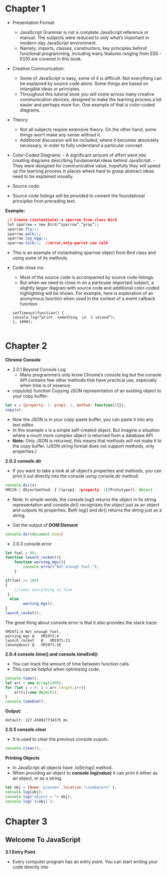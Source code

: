 # **Chapter 1**
* Presentation Format
   - JavaScript Grammar is not a complete JavaScript reference or manual. The subjects were reduced to only what’s important in modern-day JavaScript environment.
   - Namely: imports, classes, constructors, key principles behind functional programming, including many features ranging from ES5 - ES10 are covered in this book.
* Creative Communication:
   - Some of JavaScript is easy, some of it is difficult. Not everything can be explained by source code alone. Some things are based on intangible ideas or principles. 
   - Throughout this tutorial book you will come across many creative communication devices, designed to make the learning process a bit easier and perhaps more fun. One example of that is color-coded diagrams.
* Theory:
   - Not all subjects require extensive theory. On the other hand, some things won’t make any sense without it.  
   - Additional discussion will be included, where it becomes absolutely necessary, in order to fully understand a particular concept.
* Color-Coded Diagrams:
       - A significant amount of effort went into creating diagrams describing fundamental ideas behind JavaScript.
       - They were designed for communicative value, hopefully  they will speed up the learning process in places where hard to grasp abstract ideas need to be explained visually.
       

* Source code:
 - Source code listings will be provided to cement the foundational principles from preceding text.  

**Example:**  
 ```css
  // Create (instantiate) a sparrow from class Bird  
  let sparrow = new Bird(“sparrow”,”gray”);  
  sparrow.fly();  
  sparrow.walk();  
  sparrow.lay_egg();  
  sparrow.talk();  //error,only parrot can talk  
 ```
 
 - This is an example of instantiating sparrow object from Bird class and using some of its methods.
* Code close ins:
     - Most of the source code is accompanied by source code listings. 
     - But when we need to close in on a particular important subject, a slightly larger diagram with source code and additional color-coded highlighting will be shown. 
For example, here is exploration of an anonymous function when used in the context of a event callback function:

    ```
    setTimeout(function() {    
    console.log(“print  something  in  1 second”);
    }, 1000);


# **Chapter 2**
**Chrome Console**
* 2.0.1 Beyond Console Log
   - Many programmers only know Chrome’s console.log but the console API contains few other methods that have practical use, especially when time is of essence.
* copy(obj) function
Copying JSON representation of an existing object to your copy buffer:
```javascript
let x = {property: 1, prop1: 2, method: function(){}};
copy(x);

```
 - Now the JSON is in your copy-paste buffer, you can paste it into any text editor.
 - In this example x is a simple self-created object. But imagine a situation where a
much more complex object is returned from a database API.
- **Note:** Only JSON is returned, this means that methods will not make it to the
copy buffer. (JSON string format does not support methods, only properties.)


**2.0.2 console.dir**
 - If you want to take a look at all object’s properties and methods, you can print it
out directly into the console using console.dir method:

```javascript
console.dir(x)
VM129:1 Objectmethod: ƒ ()prop1: 2property: 1[[Prototype]]: Object
```
 - Note: In simple words, the console.log() returns the object in its string representation and console.dir() recognizes the object just as an object and outputs its properties. Both log() and dir() returns the string just as a string.

 - Get the output of **DOM Element**
```javascript
console.dir(document.body)
```

* 2.0.3 console.error
```javascript
let fuel = 99;
function launch_rocket(){
    function warning_mgs(){
        console.error("Not enough fuel.");  
    }

if(fuel >= 100)
{
    //looks everything is fine
 }
  else
        warning_mgs(); 
}
launch_rocket();
```
The great thing about console.error is that it also provides the stack trace:
```
VM1971:4 Not enough fuel.
warning_mgs	@	VM1971:4
launch_rocket	@	VM1971:13
(anonymous)	@	VM1971:16
```
**2.0.4 console.time() and console.timeEnd()**
  - You can track the amount of time between function calls. 
   - This can be helpful
when optimizing code:
```javascript
console.time();
let arr = new Array(1000);
for (let i = 0; i < arr.length;i++){
    arr[i]=new Object();
}
console.timeEnd();
```
 **Output:**
 ```
 default: 127.450927734375 ms
 ```
**2.0.5 console.clear**
   - It is used to clear the previous console ouputs.
  ```javascript
  console.clear();
  ```
**Printing Objects**
  - In JavaScript all objects have .toString() method.
  -  When providing an object
to **console.log(value)** it can print it either as an object, or as a string.
```javascript
let obj = {Name:'praveen',location:"coimbatore" };
console.log(obj);
console.log("object = "+ obj);
console.log(`${obj}`);

```
# **Chapter 3**
## **Welcome To JavaScript**
**3.1 Entry Point**
  - Every computer program has an entry point.
You can start writing your code directly into <script> tags.
 -  But this means it
will be executed instantly and simultaneously as the script is being downloaded
into the browser, without concern for DOM or other media.
  - This can create a problem because your code might be accessing DOM elements
before they are fully downloaded from the server.
  - To remedy the situation, you may want to wait until the DOM tree is fully available.
  - **The Document Object Model (DOM)** is a programming API for HTML and XML documents. It defines the logical structure of documents and the way a document is accessed and manipulated.
**DOMContentLoaded**
  - To wait on the DOM event, add an event listener to the document object. The
 name of the event is DOMContentLoaded.
```javascript
<html>
    <head>
        <title> DOM Loaded.</title>
        <script type="text/javascript">
            function load() {
                console.log("DOM Loaded.");
            }
            document.addEventListener("DOMContentLoaded", load);
        </script>
    </head>
    <body>
      <h1>HEAD</h1>
    </body>
</html>
```
  - Here the entry point is your own custom function load(). This is a
good place for initializing your application objects.
   - You can rename the load function to start, ready or initialize – it doesn’t matter.
What matters is that at this entry point we’re 100% guaranteed that all DOM
elements have been successfully loaded into memory and trying to access them
with JavaScript will not produce an error.
 - **EVENT'S**
```javascript
document.addEventListener("mouseover", myFunction);
document.addEventListener("click", someOtherFunction);
document.addEventListener("mouseout", someOtherFunction);
```

**3.1.1 Dos and Dont’s**
 - Do not write your code just in <script> tags, without entry point function.
 - Do use the entry point to initialize the default state of your data and objects.
 - Do make your program entry point either DOMContentLoaded, readyState or
the native window.onload method for waiting on media (see next,) depending on
whether you need to wait for just the DOM or the rest of media.
**.readyState**
 - For added safety you might also check the value of readyState property before
attaching the DOMContentLoaded event:
```javascript
<html>
    <head>
        <title> DOM Loaded.</title>
        <script type="text/javascript">
            function load() {
                console.log("DOM Loaded.");
            }
            if(document.readyState == "loading"){
            document.addEventListener("DOMContentLoaded", load);
            } else {
                load();
            }
        </script>
    </head>
    <body>
      <h1>HEAD</h1>
    </body>
</html>
```
**DOM vs Media**
  - We’ve just created a safe place for initializing our application. But because DOM
is simply a tree-like structure of all HTML elements on the page, it usually becomes
available before the rest of the media such as images and various embeds.
  - Even though <image src = "http://url" /> is a DOM element, the URL content specified in image’s src attribute might take more time to load.
  - To check if any non-DOM media content has finished downloading we can overload
the native window.onload event as shown in the following example

**window.onload**
 - With window.onload method, you can wait until all images and similar media
have been fully downloaded:

```javascript
<html>
    <head>Window media loaded.
    <script type = "text\javascript">
        window.onload = function(){

        }
    </script>
    </head>
    <body></body>
</html>
```

**Including External Scripts**
 - Let’s say we have the following definitions in
  my-script.js file:
```
let variable = 1;
function myfunction(){return 2;}
```
  - Then you can add them into your main application file as follows:
```javascript
<html>
    <head>
        <title>Include External Script</title>
        <script src="external.js"></script>
        <script type="text/javascript">
            let result= myfunction(); 
            console.log(variable);
            console.log(result);
        </script>
    </head>
    <body></body>
</html>
```

**Import**
  - Starting from ES6 we should use import (and export) keyword to import variables,
functions and classes from an external file.
  - Let’s say we have a file script.js and it has following definition of a mouse class.
```javascript
export function mouse(){
   console.log("Import successfully");
}
```

 - In order to make a variable, object or a function available for export, the export
keyword must be prepended to its definition.

 - Not everything in a module will be exported. Some of the items will (and should)
remain private to it. 
 - Be sure to prepend export keyword to anything you want to
export from the file. This can be any named definition.
``` javascript
script type = "module"
```
 - In order to export the Mouse class and start using it in the application, we must
make sure the script tag’s type attribute is changed to ”module” (this is required.)

```javascript
<html>
    <head>
        <title>Import Module</title>
        <script type="module">
            import{mouse}from"./script.js";
            mouse();
        </script>
    </head>
    <body>
    </body>
</html>

Access to script at 'file:///C:/Users/sys/Documents/github/javascript/chapter%203/including%20external/script.js' from origin 'null' has been blocked by CORS policy: Cross origin requests are only supported for protocol schemes: http, data, chrome-extension, edge, https, chrome-untrusted.
script.js:1 
        
       Failed to load resource: net::ERR_FAILED
```
**Importing And Exporting Multiple Definitions**
  - It’s uncommon for a complex program to import only one class, function or variable.
  - Here is an example of how to import multiple items from two imaginary files

  ```javascript
  <html>
    <head>
        <title>Import Module</title>
        <script type = "module">
            import { mouse } from "./external.js";
            import {add, sub, mul, div } from "./export.js";
            mouse();
            console.log(mouse);
            add(5,10);
            console.log(add);
            sub(10,2);
            console.log(sub);
            mul(12,2);
            console.log(mul);
            div(15,6);
            console.log(div);
        </script>
    </head>
    <body></body>
</html>

  ```

  - The Mouse class were imported 
from script.js file. 
  - We’ve also imported some math functions add, subtract, divide and multiply
from export.js. 

```javascript
function add(a,b){
    return(a+b);
}
function mul(a,b){
    return(a*b);
}
function sub(a,b){
    return(a-b);
}
function div(a,b){
    return(a/b);
}
export{add, mul, sub, div}
```
**3.1.2 Dynamic Import**
 - Imports can be assigned to a variable since EcmaScript 10 (may not be available
in your browser yet, at the time of this writing.)
```javascript
<html>
    <head>
        <title>Dynamic imports</title>
        <script type="type/javascript">
            element.addEventListener('click',async()=>{
                const module = await import('./script.js');
                module.clickEvent();
            });
        </script>
    </head>
</html>

```

**3.2 Strict Mode**
  - The strict mode is a feature available since ECMAScript 5 that allows you to place
your entire program, or an isolated scope, in a ”strict” operating context. This
strict context prevents certain actions from being taken and throws an exception.
For example, in strict mode you cannot use undeclared variables.
  -  Without strict
mode, using an undeclared variable will automatically create that variable.
Without strict mode, certain statements might not generate an error at all – even
if they are not allowed – but you wouldn’t know something was wrong
```javascript
var variable=1;
delete variable;
```
  - Without strict mode on, code above will fail silently, variable will not be deleted,
and delete variable will return false but your program will continue to run.

**But what will happen in strict mode?**

  - Eliminates some JavaScript silent errors by changing them to throw errors.
  - Fixes mistakes that make it difficult for JavaScript engines to perform optimizations: strict mode code can sometimes be made to run faster than identical code that's not strict mode.

```javascript
"use strict";
var variable=1;
delete variable;

X Uncaught SyntaxError: Delete of an unqualified identifier in strict mode.
```
**Limiting ”strict mode” To A Scope**
 - The strict mode doesn’t have to be enabled globally. It is possible to isolate a
single block (or function) scope to strict mode:
```javascript
function strict_function(){
    'use strict';
    function inner(){console.log("me too");}
    return 'I am in strict mode.'+inner();
}
strict_function();
```
  - In a professional environment, it is common to have strict mode on, because it
can potentially prevent many bugs from happening and generally supports better
software practice.

**3.3 Literal Values**
  - The literal representation of a number can be the digit 1, 25, 100 and so on. A
string literal can be "some text";
You can combine literals using operators (+,-,/,*, etc.) to produce a single result.
  -  For example, to perform a 5 + 2 operation, you will simply use the literal number
values 5 and 2: 
```javascript
console.log(5+7);
console.log("Hello" + " there.");
console.log("username"+123456);
```
  - There is an array literal [] and object literal {}.
  - You can add {} + [] without breaking the program, but the results will not be
meaningful. These types of cases are usually non-existent.
  - Note: that a JavaScript function can be used as a value. You can even pass them
into other functions as an argument. We don’t usually y refer to them as function
literals, however, but rather function expressions.
   - The typeof(value) function can be used to determine type of the literal value.
You can also use typeof as stand-alone keyword without parenthesis: typeof x.
  - For example typeof 1 will return string "number" and typeof {} will return string
"object". But ”object” doesn’t mean its an object-literal – for example – typeof
new Number also returns "object" as does typeof new Array.

**Number(1) vs new Number(1)**
  - You can instantiate a value using constructor function associated with the type of
that value. But using literal values is more common:
```javascript
//literal values
console.log(1+1);
//using number function
console.log(Number(1)+Number(2));
//using number object constructor
console.log(new Number(1)+new Number(2));
//combination
console.log(1+ Number(2)+new Number(4));
```
**3.4 Variables**
**Value Placeholders**
 - Variables are placeholder names for different types of values.
 - Keywords for defining variables include: **var, let and const:** but they don’t
determine variable’s type, only how they can be used. We’ll go over the rules in
more detail at a later time. 
 - When you assign 1 to a variable name the type of that variable automatically
 **Dynamic Typing**
  - JavaScript is a dynamically-typed language. It means that variables created using
var or let keywords can be dynamically re-assigned to a value of another type at
some point later in your JavaScript program.
  - In statically-typed languages doing that would generate an error.
Definition Or Declaration?
  - In the previous diagram we looked at a JavaScript variable declaration.
Some will argue that the definition is the declaration. But this type of logic
comes from statically typed languages, of which JavaScript is not. In statically
typed languages the declaration determines the type of the variable – it’s what
the compiler needs to allocate memory for the variable type (left hand side). But
JavaScript is a dynamically typed language – the variable type is determined by
the the type of value itself (right hand side).
  - Hence, the confusion. Is the left side the declaration, definition or both? These
types of details are more relevant in statically typed languages, but in JavaScript
(and other dynamically-typed languages) it might not make much sense.

**3.5 Passing Values By Reference**
  - Copying data from place to place is a common operation in computing. It is
natural to think that when we assign a value to a variable from another variable,
a copy is made.
  - But JavaScript assigns values by reference without actually making a copy of the
original value. Here is an example

```javascript
let x ={p:1};
let y=x;
x.p=2;
console.log(y.p);

```
  - Here we created variable x and assigned object literal {p: 1} to it.
  - This means that from now on the value of x.p will be equal 1.
  - A new variable called y was created and assigned x to it.
  - Now x has become a reference to y, not a copy.
  - From now on, any changes made to x will be also reflected in y.
  - This is why when we changed value of x.p to 2, y.p was also changed.
  - You can say that now y ”points” to the original object assigned to x variable.
  - Only one copy of {p: 1} existed in computer memory all along from start to finish
of this code block. Multiple assignments are chained by reference:
```javascript
let a ={p:5};
let b=a;
let c=b;
let d=c;
let f=d;
a.p=10;
console.log(f.p);
```
**3.6 Scope Quirks**
JavaScript has two known quirks when it comes to scope rules, that you might
want to know about to save debugging time later.
**Quirk 1 – let and const inside function vs. global variable**
A variable defined using let or const keywords inside a function cannot coexist
with global variable of the same name.

```javascript
let a = "global a";
let b = "global b";
 function x(){
     console.log("x();global b="+b);
     console.log("x();global a="+a);
     let a = 1;
 }
 x();

```
  - The let keyword doesn’t hoist definitions, and we have a global variable a, so
logically, inside function x() variable a should be taken from global scope, before
it is defined later with let a = 1 but that’s not what happens.
  - If variable a already exists inside a function (and it’s defined using let or const
keywords) then using a, prior its definition within the function will produce ReferenceError, even if global variable a exists!

**Quirk 2 – var latches onto window/this object, let and const don’t**
 - In global scope this reference points to instance of window object / global context.
When variables are defined using var keyword they become attached to window
object, but variables defined using let (and const) are not.

```javascript
console.log(this===window);
var c="c";//latches on to window("this" is global scope)
let d="d";//exists separately from "this"
console.log(c);
console.log(this.c);
console.log(window.c);

console.log(d);//c
console.log(this.d);//undefined
console.log(window.d);//undefined

```
# **Chapter 4**
## **Statements**
**4.0.1 Evaluating Statements**
  - A statement is the smallest building block of a computer program. In this chapter
we will explore a few common cases.
  - Definitions made with var, let or const keywords return undefined because they
behave only as value assignments: the value is simply stored in the variable name:
```javascript
let a = 1;
```
If, however, the assigned variable a is used as a stand-alone statement afterwards,
it will produce value of 1:
```javascript
a;
```
 - Statements usually produce a value. But when there isn’t anything to return, a
statements will evaluate to undefined, which can be interpreted as ”no value
```javascript
; //undefined
1; //undefined
"text"; //undefined
[]; //undefined
{}; //undefined
let a = 1; //undefined
let b = []; //undefined
let c = {}; //undefined
let d = new String("text"); //undefined
let e = new number(12345); //undefined
new String("text"); //"text"
new String(12345); //12345
let f = function() {return 1}; //undefined
f(); //1
let o = (a,b)=>a+b; //undefined
o(1,2); //3
fuction name(){} //undefined
```
 - Some evaluation rules make sense, but special cases should probably be just memorized. For example, what would it mean to evaluate an empty object literal?
 - According to JavaScript it should evaluate to undefined.
 - Yet, empty array brackets [] (a close relative to empty object literal) evaluate to
an empty array: [], and not undefined.

**4.0.2 Expressions**
 - Here is an expression: 1 + 1 that produces the value of 2:

```javascript
1+1; //2
```
 - Expressions don’t have to be variable definitions. You can create them
by simply using some literal values in combination with operators.
```javascript
let f = function () {return 1};
f();
```
  - Function f() evaluates to value 1, because it returns 1. This is why f() is often
referred to as a function expression.

# **Chapter 5**
## **Primitive Types**

**Primitive Types**
 - JavaScript has 7 primitive types: null, undefined, number, bigint, string,
boolean and symbol. Primitives helps us work with simple values such as strings,
numbers and booleans.
```javascript
let a = undefined;
let b = null;
let c =12;
let d = 40.3;
let e = 100n;
let f = "hello";
let g = Symbol();
console.log(typeof g);
```
  - Numbers, strings and booleans are basic value units. You can write them out
in literal form: a number can be 123 or 3.14, a string can be "string", or
a template string: ‘I have {$number} apples.‘ (note the back-tick quotes,
which allow you to embed variables into the string dynamically.) A boolean can
only be either true or false. You can combine primitive types using operators,
pass them to functions or assign them as values to object properties.
**Number(), BigInt(), String() and Boolean()** are primitive constructor functions. 

**5.0.1 boolean**
  - The boolean primitive can be assigned either true or false value. 
 ```javascript
 Boolean(10 > 9);
 ```
**5.0.2 null**

  - Running typeof operator on null will say it’s an ”object”.
  - Some believe this is a bug in JavaScript because null is not an object since it
doesn’t have a constructor. And they are probably right...

**5.0.3 undefined**
  - Undefined is a type of its own. It’s not an object. Just a value JavaScript will use
when you named a variable but don’t assign a value to it. 
  - Your hoisted variables
will also be automatically assigned a value of undefined.

**5.0.4 number** 
  - The number primitive helps us work with values in the numeric domain.
You can define negative and positive values, decimals (more commonly known as
floating-point numbers.) 
  - There is even a negative and positive Infinity value.
  - This makes more sense if you have some background in math.
NaN is technically a non-numeric value a statement can evaluate to. It’s available
directly from the Number.NaN But literally, it is exactly what it says it is: neither
"number" primitive nor Number() object. (It could be a "string", for example.)
Using typeof operator on a numeric value will produce "number" (It helps to note
that the return value is in string format.)
```javascript
typeof -1;
typeof 5;
typeof 7;

let number = new number(7);//undefined
typeof number;//object
typeof number.valueOf();//number
```
  - This example shows distinction between primitive literal value (-1, 5, 7, etc.) and
the Number object. Once instantiated, the value is no longer exactly a literal but
an object of that type.
To get ”number” type from the object use typeof on the valueOf method as
seen in the previous example typeof number.```valueOf();```

**5.0.5 bigint**
  - BigInt was added in EcmaScript10 and wasn’t available until Summer 2019.
  - In the past the maximum value of a number created using a number literal or the
Number() constructor was stored in Number.MAX SAFE INTEGER and was equal
to 9007199254740991.
  - A bigint type allows you to specify numbers greater than Number.MAX SAFE INTEGER.
```javascript
const limit = Number.MAX_SAFE_INTEGER;
limit+1;
limit+2;
const small = 1n;
const large = 1752500000129229n;
const integer = BigInt(1752500000129229);
const big = BigInt('1752500000129229');
big + 1;
```

**5.0.6 typeof**
 - Difference between numeric types:
```javascript
typeof 10;//number
typeof 10n;//bigint
```
 - Equality operators can be used between the two types
```javascript
10n === BigInt(10);//true
10n == 10;//true
```
- Math operators only work within their own type

**5.0.7 string**
  - The string value is defined using any of the available quote characters: double
quotes, single quotes, and back-tick quotes (Located on tilde key.) You can nest
double quotes inside single quotes, and the other way around.
  - Running typeof on a string value returns "string":
  - You can also use String constructor function to build an object of string type:
 ```javascript
 typeof "text"; //string
typeof "JavaScript book";//string
typeof "price"+250;//string

let text = new Text("hello.");//undefined
typeof text;//object
typeof text.valueOf();//string
 ```
  - Note that the first typeof returns "object", because at this point the object is
instantiated (this is different from the primitive’s literal value which is still just a
"string" primitive). To get the value of the instantiated object use valueOf()
method and use typeof string.valueOf() to determine the object’s type.

**5.0.8 Template Strings**
  - Strings defined using the backtick quotes have special function.
  - You can use them to create Template Strings (also known as Template Literals)
to embed dynamic variable values inside the string:
 ```javascript
  let apple = 10;
let name =  `There are ${apple}, apples in the basket`;
console.log(name);
let firstName = "John";
let lastName = "Doe";
let text = `Welcome ${firstName}, ${lastName}!`;
console.log(text);
 ```
  - The back-tick cannot be used to define an object-literal property name (You still
have to use either single or double quotes.)

**Creative Use Case**
  - Template strings can be used to solve the problem of forming a message that has
proper language form, based on a dynamic number. One of the classic cases is
forming an alert message sentence.
```javascript
for (let alerts =0;alerts<4;alerts++){
    let one = (alerts==1);
    let is = one ? "is" : "are";
    let s = one == 1 ? "" : "s";
    let message = `There ${is} ${alerts} alert${s}`;
    console.log(message);
}
```
  - Whenever there is only 1 alert, the trailing "s" in the word "alerts" must be
removed. But we don’t want to create a second string just to cover one case.
Instead, we can calculate it dynamically. We also need to decide which verb should
be used ("is" or "are") based on the number of alerts.

```console
VM126:6 There are 0 alerts
VM126:6 There is 1 alert
VM126:6 There are 2 alerts
VM126:6 There are 3 alerts
```
  - Here the **ternary operator** consisting of ? and : is used.
You can think of ternary operator as an inline **if**-statement. 
  - It doesn’t need {}
brackets because it doesn’t support multiple statements:
 ```javascript
 let is = one ? "is" : "are";
 ```
 - Question mark can be interpreted as "if-then" or as "if the previous statement
evaluates to true" and the colon : can be interpreted as "else".

**5.0.9 Symbol**
  - The Symbol primitive provides a way to define a completely unique key.
Symbol doesn’t have a constructor and cannot be initialized using new keyword:
Instead, just an assignment to Symbol will create a new symbol with a unique ID:
  - The ID, however, is not the used-defined string "sym", it is created internally.
  - This is demonstrated in the following example.
  - At first it might be surprising that the following statement evaluates to false:
Whenever you call Symbol(’sym’) a unique symbol is created. The comparison
is made between two logically distinct IDs and therefore evaluates to false.
Symbols can be used to define private object properties. This is not the same
as regular (public) object properties. However, both public and private properties
created with symbols can live on the same object:
```javascript
let sym = new Symbol('sym'); // type error
let sym = Symbol('sym');//symbol created
Symbol('sys') === Symbol('sys') //flase

let sym1 = Symbol('unique');
let bol = Symbol('dictinct');
let one = Symbol('only-one');
let obj = {property:"regular property",[sym1]:1,[bol]:2};
obj[one]=3;//add the property
console.log(obj);
//hide properties
```
  - Here we created an object obj, using object literal syntax, and assigned one of
its properties property to a string, while second property was defined using the
[sym] symbol created on the first line. [sym] was assigned value of 1. Second
symbol property [bol] was added in the same way and assigned value of 2.
Third object symbol property [one] was added directly to the object via obj[one].
Printing the object shows both private and public properties:
- Private (symbol-based) properties are hidden from Object.entries, Object.keys
and other iterators (for example for...in loop):

```javascript
for (let prop in obj)
console.log(prop+ ":" +obj[prop]);//property: regular property
console.log(Object.entries(obj));//(2) ["property","regular property"]
console.log(JSON.stringify(obj));//{"property":"regular property"}
console.log(Object.getOwnPropertySymbols(obj));//0: Symbol(unique)
//1: Symbol(dictinct)
//2: Symbol(only-one)
//length: 3
```
  - In addition symbol properties are also hidden from JSON.

  - Why would we want to hide symbol-based properties from JSON stringify?
  - Actually it makes sense. What if our object needs to have private properties that
are only relevant to how that object works, and not what data it represents? These
private properties can be used for miscellaneous counters or temporary storage.
  - The idea behind private methods or properties is to keep them hidden from the
outside world. They are only needed for internal implementation. Private implementation is rarely important when it comes to marshalling objects.
  - But symbols can be exposed via Object.getOwnPropertySymbols method:
  - Note that you probably shouldn’t use Object.getOwnPropertySymbols to expose properties that are intended to be private. Debugging should be the only use
case for this function.
  - You can use symbols to separate your private and public properties. This is
like separating ”goats from the sheep” because even though they provide similar functionality, symbols will not be taken into account when used in iterators or
  - console.log function.
Symbols can be used whenever you need unique IDs. Hence, they can also be used
to create constants in enumerable lists of IDs:
```javascript
const seasons={
    Winter:Symbol('Winter'),
    Spring:Symbol('Spring'),
    Summer:Symbol('Summer'),
    Autumn:Symbol('Autumn')
};
```
**Global Symbol Registry**
  - As we saw earlier Symbol("string") === Symbol("string") is false because
two completely unique symbols are created.
  - But there is a way to create string keys that can overwrite symbols created using
the same name. There is a global registry for symbols, that can be accessed using
methods Symbol.for and Symbol.keyFor.

```javascript
let sym = Symbol.for('age');
let bol = Symbol.for('age');
let obj = {};
obj[sym]= 20; 
obj[bol]=25; //25
console.log(obj[sym]); //25 tide eachother by key 'age'

```
  - The private symbolic object property obj[sym] outputs the value of 25 (which
was originally assigned to obj[bol]) when it was defined, because both variables
sym and bol are tied to the same key "age" in global symbol registry.
  - In other words the definitions share the same key.

**Constructors And Instances**
  - There is a distinction between constructors and instances. The constructor
function is the definition of a custom object type. The instance is the object that
was instantiated from that constructor function using the new operator.
  - Let’s create a custom Pancake constructor, containing one object property number
and one method bake() which will increase pancake number by 1 when called:
```javascript
let Pancake = function (){
    //create object property
    this.number = 0;
    //create object method
    this.bake = function() {
        console.log("Baking the pancake...");
        //Increase number of pancake baked:
        this.number++;
        
    };
}
```
 - Note that properties and methods are attached to the object via this keyword
The constructor is only a design of the object type. In order to start using it, we
have to instantiate it. When we do that, an instance of the object is created in
computer memory:
```javascript
let pancake = new Pancake();
```
 - Let’s bake 3 pancakes by using bake() method which increments pancake counter:
```javascript
pancake.bake();
pancake.bake();
pancake.bake();
```
  - 3 pancakes successfully baked! Let’s take a look at pancake.number now:
 ```javascript
 console.log(pancake.number);
 ```
 - You can look up the constructor function’s type. The constructor function Pancake
is an object of type Function. This is true of all custom objects. It makes sense
because the function itself is the constructor:
```javascript
console.log(Pancake.constructor);//function Function(){}
```
  - But, if you output constructor via the instantiated object, it will show you the
entire function body in string format:

```javascript
console.log(Pancake.constructor);//function Function(){}
//ƒ (){
    //create object property
    //this.number = 0;
    //create object method
    //this.bake = function() {
        //console.log("Baking the pancake...");
        //Increase number of pancake baked:…

/*let body="cosole.log('Hello from f() function!')";
let f = new function(body);
f();*/
```
  - You can actually create a brand new function by supplying the body in string
format to Function constructor:
```javascript
let body="cosole.log('Hello from f() function!')";
let f = new function(body);
f();
```
  - This tells us that Function is the constructor for creating JavaScript functions.
But when we created our own Pancake function, Pancake became the constructor
of our custom class that we could also initialize using the new keyword.

**5.0.10 Executing Methods On Primitive Types**
**Parenthesis And Object Property Access**
  - The parenthesis operator gives you control over which statement should evaluate
first. That’s its primary purpose.
  - For example statement 5 * 10 + 2 is not the same as 5 * (10 + 2).
  - But sometimes it is used to access a member method or property. Which is
demonstrated in the next source code listing.
You can execute methods directly on the literal values of primitive types. Which
automatically converts them to objects, so that the method can be executed.
  - In some cases – like with the primitives of type "number" – we must first wrap
the literal value in parenthesis, or you’ll freeze your program.
```javascript
//1.toString();//This will freeze
(1).toString(); //"1"
"hello".toUpperCase(); //"HELLO"
("hello").toUpperCase(); 
new Number(1).toString();//"1"
```
  - A literal is just a literal value. By accessing its properties, it turns into a reference
to the object instance so you can execute object methods on that value.

**Chaining Methods**
  - Because in JavaScript functions can return this keyword, or any other value,
including functions, it’s possible to chain multiple methods using the dot operator.

```javascript
"hello".toUpperCase().substr(1,4);//"ELLO"
```

# **Chapter 6**
**Type Coercion Madness**
  - When learning JavaScript from scratch you may be puzzled by some decisions
made by the language when it comes to evaluating statements.
  - For example, what will happen if we sporadically add up different types of values
and stitch them together using the + operator?

```javascript
console.log(null+{}+true+[5]);
```
```console
null[object Object]true5
```
  - A string? This might seem confusing. After all, not a single value in this statement
is a string! So how did that happen?
  - *Answer:* When + operator encounters objects of incompatible type, it will attempt
to coerce those objects to their values in string format. In this case, leaving us
with a new statement: "null[object Object]" + true + [] + [5].
  - Furthermore, when + operator encounters a string at least on one side of the
operator, it will try to coerce the other side to string and perform string addition.
  - Calling .toString on true results in "true". Calling .toString on empty array
brackets [] when the other side of operator is also a string evaluates it to "" which
is why it appears missing from the result. And finally adding [5] to a string calls
[5].toString which results in "5".

**6.0.1 Examples of Type Coercion**
 - Here are some classic examples of type coercion

```javascript
let a = true + 1; //2
let b = true + true ; //2
let c = true + false; // 1+0 = 1
let d = "Hello" + " " + "there"; //Hello there
let e = "username" + 113215 ; //username113215
let f = 1 / "string";// NaN (not a number)
let g = Nan === Nan ; // false
let h = [1]+[2]; // "12"
let i = Infinity; // Infinity
let j = [] + []; //""
let k = [] + {}; // [object object]
```
  - JavaScript will try to come up with best value available if you supply meaningless
combinations of types to some of its operators.
After all, what would it mean to ”add” an object literal {} to an array []? Exactly
  - it doesn’t make any sense. But by evaluating to object [] at least we don’t
break the code in that one little odd case where it may happen.
  - This safety mechanism will prevent the program from breaking. In reality, however,
these types of cases will almost never happen. We can treat majority of these cases
as examples – not something you should be actually trying to do in code.

**Type Coercion In Constructors**
  - Coercion also occurs when we provide an initialization value to a type constructor:
  - In the last two cases we supplied an array literal {} and an object literal [] to
Boolean constructor. What does this mean? Not much, but the point is that at
least it evaluates to true in this odd case.
  - This is just a safety net to prevent bugs.
 ```javascript
 let a = Boolean(true); //true
let b = Boolean([]); //false
let c = Boolean({});//false
let d  = Boolean(false); // false
let e = Boolean(Nan); // false
let f = Boolean(null); // false
let g = Boolean(undefined); // false
let h = Boolean(''); // false
let i = Boolean(0); // false
let h = Boolean(-0); // false
 ```
  - Meaningless values still evaluate to either true or false, because these are the
only values available for boolean types.
Other built-in data type constructors behave in the same way. JavaScript will try
to coerce to an ideal value specific to that type.

**Type Coercion**
 - Coercion is the process of converting a value from one type into another. For
example, number to string, object to string, string to number (if the entire string
consists of numeric characters) and so on...
 - But when values are used together with different operators not all cases are
straightforward to the untrained eye.
 - To someone new to the language, the following logic might seem obscure:
```javascript
[] = []; //false
```
 - Let’s say that it is false because two instances of [] are not the same, because
JavaScript == operator tests objects by reference and not by value.
```javascript
let a = []; 
a == a ; //true
```
 - But this statement evaluates to true because variable a points to the same instance
of the array literal. They refer to the same location in memory.
 - But what about cases like this? Even though you would never write code like this
in production environment, it calls for understanding of type coercion:
```javascript
[] == ![]; //true
```
  - JavaScript will often coerce different types of values to either strings or numbers.
The Boolean type is no exception:
```javascript
true + false; //1
```
  - The above statement is the same as 1 + 0. And here’s the absolute classic:
```javascript
NaN == NaN;//false
```
 - These types of cases might appear bizarre at first, but as your knowledge of types
and operators deepens it will start to make a lot more sense.
 - Let’s start simple. The unary plus and minus operators force the value to a number.
If the value is not a number, NaN is generated:
```javascript
const s = "text";
console.log(-s); //NaN 
```
 - Here unary minus (-) struggles to convert the string "text" to a number. What
does -"text" mean anyway? So it returns NaN because ”text” is not a number.
 - Here is the same logic demonstrated using the Number type function:
```javascript
Number("text"); //NaN ("text" is not a numeric string)
Number("1"); //1 ("1" is numeric string)
```
  - But when unary minus (-) is applied to a number, it produces expected value:

```javascript
const s = 1;
console.log(-s); //-1
const t = 1;
console.log(+t); //1
```
  - This rule is specific to the unary operator.

**Number And String Arithmetics**
  - Naturally the arithmetic + operator requires two values.
```javascript
5+5; //10
```
 - If both values are integers, arithmetic operation is performed. If one of them is
a string then coercion happens and string addition is invoked.
 - If the type of the two values provided to the arithmetic + operator is different, this
conflict must be resolved. JavaScript will use type coercion to change one of
the values before evaluating the entire statement to a more meaningful result.
  - What will happen if left value is a string and right value is a number?
 ```javascript
 "1"+1;//"11"
 ```
  - Here + is treated as a string addition operator. The right value is converted to
"1" via String(1) and then the statement is evaluated as follows:
```javascript
"1"+"1"; //"11"
```
 - In JavaScript there are actually three + operators: unary, arithmetic and string.
 - Here JavaScript treats + not as the unary addition operator, but as the arithmetic
addition operator instead. But... when it sees that one of the values is a string, it
invokes the string addition operator. It makes no difference whether the string is
on the left or right side. The statement still evaluates to a string
```javascript
l + "ol"; //"lol"
```
 - Operators follow specific associativity rules. Like + and most other operators, the
arithmetic addition operator (+) is evaluated from left to right:
```javascript
1+1; //2
```
 - But the assignment operator is evaluated in right to left order:
```javascript
let n = 2; //undefined
```
 - Note that in example above, while N is assigned value of 2, the statement itself
evaluates to undefined.
```javascript
n;//2
```
**6.0.2 Adding Multiple Values**
  - Often you will encounter statements tied together by multiple operators. What
should the following statement evaluate to?
```javascript
1+1+1+1+2+""; //"6"
```
 - First, all of the purely numeric values will be combined, ending up with the sum
of 5 on the left hand side and "" on the right hand side
```javascript
5+"";
```
 - But this is still not enough to produce the final result. Adding a numeric value to a
string value will coerce the numeric value to a string and then add them together:
 - Finally we arrive at "5" in string format.
When adding numbers and strings, numeric values always take precedence. This
seems to be a trend in JavaScript. In the next example we we will compare numbers
to strings using the equality operator. JavaScript chooses to convert strings to
numbers first, instead of numbers to strings.
**6.0.3 Operator Precedence**
  - Some operators take precedence over others. What this means is that multiplication will be evaluated before addition.
  - Let’s take this statement for example:
```javascript
1+1+1+2*"";//3
```
 - Several things will happen here.
The string "" will coerce to 0 and 2 * 0 will evaluate to 0.
```javascript
1+1+1+2*"";
1+1+1+2*0;
1+1+1+0;
3+0;//3
```
**6.0.4 String To Number Comparison**
 - When it comes to equality operator == numeric strings are evaluated to numbers
in the same way the Number(string) function evaluates to numbers (or NaN).
 - According to EcmaScript specification, coercion between a string and a numeric
value on both sides of the == operator can be visualized as follows.
**Comparing Numeric String To Number**

```javascript
1 == "1"; //true
"1" == 1; //true
```

**Comparing Non-Numeric String To Number**
  - If the string does not contain a numeric value, it will evaluate to NaN and therefore
further evaluating to false:
```javascript
1 == "a"; //fab nlse
```
**Other Comparisons**
  - Other comparisons between different types (boolean to string, boolean to number, etc) follow similar rules. As you continue writing JavaScript code, you will
eventually develop intuition for them and it will become second nature.
  - The operator precedence and associativity table on the next page might help you
when things get tough.

**6.0.5 Operator Precedence & Associativity Table**
  - There are roughly 20 operator precedence levels. Parenthesis () overrides the
natural order. Red values are first in associativity order: for example, subtraction
operator subtracts blue from red. Assignment operators follow right to left order.
  - Consider an expression describable by the representation below. Note that both OP1 and OP2 are fill-in-the-blanks for OPerators.
  ```javascript
  a OP1 b OP2 c
  ```
    - If OP1 and OP2 have different precedence levels (see the table below), the operator with the highest precedence goes first and associativity does not matter. Observe how multiplication has higher precedence than addition and executed first, even though addition is written first in the code.
```javascript
console.log(3 + 10 * 2);   // logs 23
console.log(3 + (10 * 2)); // logs 23 because parentheses here are superfluous
console.log((3 + 10) * 2); // logs 26 because the parentheses change the order

```
 - **The mathematical operation of * * raising a quantity to a power.**
```javascript
console.log(3 + 4 * 5); // 3 + 20
// expected output: 23

console.log(4 * 3 ** 2); // 4 * 9
// expected output: 36

let a;
let b;

console.log(a = b = 5);
// expected output: 5
```

  - Associativity flows in either left-to-right or right-to-left direction: it determines
the order of the operation, usually for operators that require more than one value

**6.0.6 L-value and R-value**
  - In many computer languages values on the left and right side of the operator are
referred to as L-value and R-value. In EcmaScript spec they are often referred
to as x and y values.
**Assignment Operator**
  - The assignment operator takes the R-value and transfers it over to L-value, which
is usually a variable identifier name.
**Arithmetic Addition Operator**
But the arithmetic addition operator takes the L-value and adds R-value to it.
**6.0.7 null vs undefined**
  - The null primitive is not an object (although some may believe it is,) – so it
doesn’t have a built in constructor, like some of the other types. Luckily, we can
(and should) use its literal value: null.
Think of null as a unique type for explicitly assigning a ”nothing” or ”empty”
value to a variable. This way it doesn’t end up undefined.
  - If you don’t assign a variable to null, its value will be undefined by default:
```javascript
 let bike;
  console.log(bike);//undefined
```
  - To same effect, you can also explicitly assign variable to undefined:
  ```javascript
  let bike=undefined;
  console.log(bike);//undefined

  ```
  - But that’s something we should avoid. If the value is unknown at the time of
variable definition it is always best to use null instead of undefined.
  - The null keyword is used to assign a temporary default value to a variable before
it’s populated with actual object data at a later time in your program.

**Initialize or Update**
  - In a real-case scenario the null value can help us determine whether the data needs
to be initialized for the first time, or existing data merely needs to be updated.
We’ll take a look at a practical example in the next source code listing.
59
  - Let’s take a look at this scenario:
 ```javascript
 let bike = null;
class Motorcycle{
    constructor(make,model,year){
       this.make = make;
       this.model = model;
       this.year = year;
       this.features = null;
    }
    getFeatures(){
        if(this.features == null){
            this.features = {/* get features from database */}
        } else {
            this.features = {/* get features from database */}
        }
    }
}
bike = new Motorcycle("kawasaki","z900RS CSFE",2019);
bike.getFeatures();
 ```
 - Here we assigned null to bike. Later at some point in code, the variable was
instantiated with a real object. At no point in our program bike was undefined,
even before it was initialized for the first time.
 - Inside the object itself, the this.features property was also assigned to null.
 - Maybe at a later time, we can download feature list from a database. Until then,
we can be sure that feature object was not yet populated.
 - This gives us a distinction between two classic cases: downloading data for the first
time (if this.features == null) or updating existing data (that has already
been downloaded at some point in the past.)

**7.0.1 Scope**
  - Scope is simply the area enclosed by {} brackets. But be careful not to confuse it
with the identical empty object-literal syntax.
  - There are 3 unique scope types:
  - The global scope, block scope and function scope. Each expects different things
and has unique rules when it comes to variable definitions.
  - Event callback functions follow the same rules as function scope, they are just
used in a slightly different context. Loops can also have their own block-scope.
**7.1 Variable Definitions**
**Case-Sensitivity**
  - Variables are case-sensitive. This means a and A are two different variables:
```javascript
let a = 1;
let A = "hello";

console.log(a); //1
console.log(A); //hello
```
**Definitions**
 - Variables can be defined using var, let or const keywords.
Of course, if you tried to refer to a variable that wasn’t defined anywhere, you
would generate a ReferenceError error ”variable name is not defined”:
```javascript
console.log(apple);//ReferenceError: apple is not defined
{

}
```

  - Let’s use this setup to explore variable definitions using var keyword and hoisting.
  - Prior to let and const the traditional model allowed only var definitions:

  - Let’s use this setup to explore variable definitions using var keyword and hoisting.

  - Prior to let and const the traditional model allowed only var definitions
```javascript
var apple = 1;
{
  console.log(apple);//1
}
```
 - Here apple is defined in global scope. But it can also be accessed from an inner
block-scope. Anything (even a function definition) defined in global scope becomes
available anywhere in your program. The value propagates into all inner scopes.
 - When a variable is defined in global scope using var keyword, it also automatically
becomes available as a property on window object.
**Hoisting**
  - If apple was defined using var keyword inside a block-scope, it would be hoisted
back to global scope! Hoisting simply means ”raised” or ”placed on top of”.
  - Hoisting is limited to variables defined using var keyword and function name defined using function keyword.
  - Variables defined using let and const are not hoisted and their use remains limited
only to the scope in which they were defined.
  - As an exception, variables defined var keyword inside function-level scope are not
hoisted. Commonly, when we talk about hoisting block-scope is implied.
  - We will talk more about hoisting in just a moment!
  - Likewise, variables defined in global scope will propagate to pretty much every
other scope defined in global context, including block-level scope, for-loop scope,
function-level scope, and event callback functions created using setTimeout,
setInterval or addEventListener functions.
```javascript
console.log(apple); 
{
  var apple=1;
}
```
  - Variable apple is hoisted to global scope. But the value of the hoisted variable is
now undefined – not 1. Only its name definition was hoisted.
  - Hoisting is like a safety feature. You should not rely on it when writing code. You
may not retain the value of a hoisted variable in global scope, but you will still
save your program from generating an error and halting execution flow.
 - Thankfully, hoisting in JavaScript is automatic. When writing your program more
than half of the time, you won’t even need to think about it.
**Function Name Hoisting**
 - Hoisting also applies to function names. But variable hoisting always takes precedence. We’ll see how that works in this section.
 - You can call a function in your code, as long as it is defined at some point later:
**Function Name Hoisting**
  - Hoisting also applies to function names. But variable hoisting always takes precedence. We’ll see how that works in this section.
  - You can call a function in your code, as long as it is defined at some point later:
  ```javascript
  fun();
  function fun(){
    console.log("Hello from fun() function.");
  }

  ```
   -Note that the function was defined after it was called. This is legal in JavaScript.
  - Just make sure you understand that it happened because of function name hoisting
  - It goes without saying if the function was already defined prior to being called,
there’d be no hoisting but everything would still work as planned. Statements inside
a function’s body are executed when the function is called by its name. Nameless
functions can still be assigned as values themselves. (See next example.)
```javascript
function fun(){
  console.log("Hello from fun() function 1.");
  }
  //The code above is the same as:
  var fun = function(){
    console.log("Hello from fun() function 2.");
  }
```
 - It is possible to assign an anonymous function expression to a variable name.
It’s important to note, however, that anonymous functions that were assigned to
variable names are not hoisted unlike named functions.
 - This valid JavaScript code will not produce a function redefinition error.   
 - The
function will be simply overwritten by second definition.
 - Even though fun() was a function, when we created a new variable fun and
assigned another function to it, we rewired the name of the original function.
 - Having said this, what do you think will happen if we call fun() at this point?
 ```javascript
 fun();
 ```
```javascript
"Hello from fun() function 2."
```
 - You might think that the following code will produce a redefinition error:

```javascript
function fun(){
  console.log("Hello from fun() function 1.");
  }
  //The code above is the same as:
  var fun = function(){
    console.log("Hello from fun() function 2.");
  }

```
  - However, this is still perfectly valid code – no error is generated. Whenever you
have two function defined using function keyword and they happen to share the
same name, the function that was defined last will take precedence.
  - In this case if you call fun(); the console will output the second message:
```javascript
"Hello from fun() function 2."
```
  - This actually makes sense.
In following scenario variable name will take precedence over function definitions
even if it was defined prior to the second function definition with the same name:
```javascript
 var fun = function(){
    console.log("Hello from fun() function 2.");
  }

function fun(){
  console.log("Hello from fun() function 1.");
  }
  //The code above is the same as:
 
```
  - And now let’s call
  
  
   fun() to see what happens in this case:
 ```javascript
 fun();
 ```
 But this time the output is:
```javascript
 "Hello from fun() function 1."
```
 - You can see the order in which JavaScript hoists variables and functions. Functions
are hoisted first. Then variables.
**Defining Variables Inside Function Scope**
 - At this point you might want to know that variables defined inside a function will
be limited only to the scope of that function. Trying to access them outside of
the function will result in a reference error:
```javascript
//define a variable inside a block scope?
function fun()
{
var apple=1;
}
console.log(apple);//ReferanceError: apple is not defined
```

**Simple scope accessibility rules:**
 - Here var is defined in Global Scope, but its value propagates into the
block scope as well. What actually happens is, when block scope 1 cannot find
var definition in within its own brackets
  - Defining variables inside function scope is basically one way street
ordeal. Nothing can leave the confines of a function into its parent scope.
  - Functions enable closure pattern, because their variables are concealed from global
scope, but can still be accessed from other function scopes within them:
  - Nothing can get out of function scope into its outer scope. This
enables the closure pattern. We’ll take a look at it in just a moment!
  - The idea is to protect variables from the global scope but still be able to call the
function from it. We’ll take a look at this in greater detail in just a moment
**7.1.1 Variable Types**
 - JavaScript is a dynamically-typed language.
 - The type of the variable (defined using var or let keyword) can be assigned and
changed at any time during the run-time of your application, after it was already
compiled by browser’s JavaScript engine.
 - The keywords var, let and const do not determine the variable’s type. Instead,
they determine how the variable can be used: can it be used outside of the scope
in which defined? Can it be re-assigned to another value during run-time? For
example, var and let can, but const can’t.
**var ES5** 
  - The var keyword is still with us from original specification. You should probably
start using let and const instead. For the most part it is still available but only
to support legacy code.
**let ES6**
  - let defines a variable but limits its use to the scope in which it was defined.
**const ES6**
  - const is the same as let but you can’t re-assign it to a new value once defined.
**7.1.2 Scope Visibility Differences**
**No Difference In Global Scope**
 - When variables are defined in global scope there is no differences between var, let
and const in terms of scope visibility.
- They all propagate into inner block-level, function-level and event callback scopes:
 - Keywords let and const limit variable to the scope in which they were defined:
 - Variables defined using let and const are not hoisted. Only var is.
 **In Function Scope**
  - However, when it comes to functions, all variable types, including var remain
limited to their scope:
  - You cannot access variables outside of the function scope in which they were
defined regardless of which keyword was used.
**Closures**
  - A function closure is a function trapped inside another function:
  - Calling add() increments counter. This is not possible using other scope patterns.
  - add() returns an anonymous function which increments
the counter variable that was defined in an outer scope.
  - Let’s try to use that pattern to create our own closure:
 ```javascript
 var plus = (function(){
    var counter = 0;
    return function(){
        counter +=1;
        return counter;
    }
})();
plus();
 ```
  - The plus() function is defined by an anonymous function that executes itself.

**Why Are We Doing This?**
  - Inside the scope of plus, another anonymous function is created – it increments a
private variable counter and sends the result back into global scope as a function’s
return value.
  - Take away: Global Scope cannot directly access nor modify the counter variable
at any time. Only the code inside the closure allows its inner function to modify
the variable, still, without the variable leaking into Global Scope. . .
  - The whole point is that Global Scope does not need to know or understand how
the code inside plus() works. It only cares about receiving the result of plus()
operation so it can pass it to other functions, etc.
  - So why did we even bother explaining them? Beside that closures are one of the
top-asked questions on JavaScript interviews?
  - Closures are similar to the idea of encapsulation – one of the key principles of
Object Oriented Programming, where you hide the inner workings of a function or
a method from the environment from which it was called.
  - This idea of making some variables private is key to understanding many other
programming concepts.
  - If you think about it, this is exactly why let was added to JavaScript. It provides
automatic privacy for variables defined in block-level scope. Variable privacy is a
fundamental feature of many programming languages in general.
**In Block-level Local Scope**
  - The let and const keywords conceal variable visibility to scope in which they were
defined and its inner scopes.
 - Scope visibility differences surface when you start defining variables inside local
block-level scope or function-level scope.
**In Classes**
  - The class scope is simply a placeholder. Trying to define variables directly in class
scope will produce an error:
```javascript
class cat { 
  let property = 20; //"Unexpexted token" Error
  this.property = 2;
  }
```
  - Here are the proper places for defining local variables and properties. Note, in
class methods, let (or var or const) only create a local variable to that scope.
Therefore, it cannot be accessed outside of the method in which it was defined.
```javascript
 class cat {
        constructor(){
            let property = 1; //Ok: local variable 
            this.something = 2;//Ok: object property
        }
        mehtod(){
            console.log(this.property); //undefined
            console.log(this.something);//1
        }
    }
```
  - In classes variables are defined inside its constructor function or its methods:  
**7.1.3 const**
  - The const keyword is distinct from let and var.
  - It requires assignment on definition:
```javascript
let a;
console.log(a);
const b;//Uncaught SyntaxError: Missing initializer in const declaration
```
  - This makes sense because value of const cannot be reassigned.
```javascript
const speed_of_light = 186000;
speed_of_light = 1; //VM1126:2 Uncaught TypeError: Assignment to constant variable.
    at <anonymous>:2:16

```
  - It’s still possible to change values of a more complex data structure such as Array
or objects, even if variable was defined using const. Let’s take a look!
**7.1.4 const and Arrays**
 - Changing a value in the const array is still allowed:
```javascript
const A = [];
A[0] = 5; //ok
A = [2]; //Uncaught SyntaxError: Identifier 'A' has already been declared
```
  - You just can’t assign any new objects to the original variable name again.
**7.1.5 const and Object Literals**
  - Similar to arrays, when it comes to object literals, const only makes the definition
constant. But it doesn’t mean you can’t change values of the properties assigned
to a variable that was defined with const:
```javascript
// You can create a const object:
const car = {type:"Fiat", model:"500", color:"white"};

// You can change a property:
car.color = "red";

// You can add a property:
car.owner = "Johnson";
console.dir(car);
//IT WILL CREATE ERROR
const car = {type:"Fiat", model:"500", color:"white"};

car = {type:"Volvo", model:"EX60", color:"red"};    // ERROR
```
**Conclusion**
  - In case of a more complex data structure (object or array) you can think of const
as something that does not allow you to reassign it to a new object again. The
variable is locked to the original object, but you can still change the value of its
properties (or indexes, in case of an array.)
  - If the value of a variable was defined with const and a single primitive (string,
number, boolean,) such as speed of light, PI, etc, it cannot be changed.
**7.1.6 Dos and Dont’s**
  - Do not use var unless for some reason you want to hoist the variable name.
(These cases are rare and usually don’t comply with good software design.)
  - Do use let and const instead of var, wherever possible. Variable hoisting (variables defined using var) can be the cause of unpredictable bugs, because only the
variable name is hoisted, the value becomes undefined.
  - Do use const to define constants such as PI, speed of light, tax rate, etc.
 values that you know shouldn’t change during the lifetime of your application.
#**Chapter 8**
##**Operators**
**8.0.1 Arithmetic**
```console
+ Additon 
- Subraction
* Multiplication
/ Division
% Modulus
++ Increment
-- Decrement
```

  - The arithmetic operators are pretty basic. They do exactly what you expect.
  - The modulus operator returns the number of times one number fits into the other.
Here, 4 fits into 10 only 2 times – it is also often used to determine the remainder.
  - You can create statements without assigning the value to a variable name. It is
possible to type them directly into your browser’s developer console for practice:
 - That works in Chrome console. But in your source code, evaluating simple statements is meaningless:

```javascript
1+1; //2
1-2; //1
8/2; //4
5*3; //15
```
 - More often, you will perform operations directly on variable names:
```javascript
let variable = 1; // undefined
variable + 2; //3
variable - 1; //0
variable / 2; //0.5
variable * 5; //5
variable * variable; //1
variable++; //1
variable++; //2
variable++; //3
variable--; //4
console.log(variable);
```
**8.0.2 Assignment**
```javascript
= Assignment //x=1;
+= Addition //x+=2;
-= Subraction //x-=1;
*= Multiplication //x*=2;
/= Division //x/=2;
%= Modulus //x%=1;

```

  - Assignment operators assign a value to a variable. There are several assignment
operators that can also combine assignment with one of the arithmetic operations.
**8.0.3 String**
  - Strings can be assigned to variable names or each other using the + operator which
we earlier saw used as arithmetic addition. But when one or both of the values on
either side of + operator are strings, it is treated as a string addition operator.
```javascript
x="a"; //a
x +="b"; //'ab'
'x'+'y'; //'xy'
console.log(x);
```
  - In this context the += operator can   be thought of as string concatenation operator.
**8.0.4 Comparison**
```javascript
1 == 1 ;//true
'1' == 1 ; //true Equality
'1' == '1' ; //true
1 === 1 ; //true
'1' === 1 ; //flase Equality of value and type
'1' === '1' ; //true
1 != 1 ; //false
1 != 2 ; //true Equality
2 > 1 ; //true
5 < 7 ; //true
2 >= 1; //true
2 <= 1; //flase
```
  - Triple equality operator checks for value and type.
**88.0.5 Logical**
```javascript
(5<1 && 3>2)//false AND both must be satisfied
1==1 || 2==2//true OR any one satisfies 
!true //false NOT EQUAL TO
!(1 == 2) // true

```
 - Logical operators are used to determine logic between the values of expressions or
variables.
**8.0.6 Bitwise**


  - &	AND	= Sets each bit to 1 if both bits are 1
  - |	OR =	Sets each bit to 1 if one of two bits is 1
  - ^	XOR =	Sets each bit to 1 if only one of two bits is 1
  - ~	NOT =	Inverts all the bits
  - <<	Zero = fill left shift	Shifts left by pushing zeros in from the right and let the leftmost bits fall off
  - >>	Signed right shift =	Shifts right by pushing copies of the leftmost bit in from the left, and let the rightmost bits fall off
  - >>>	Zero fill right = shift	Shifts right by pushing zeros in from the left, and let the rightmost bits fall off
 ```javascript
 5 & 1	// 1 =	0101 & 0001	- 0001
  5 | 1	// 5 =	0101 | 0001	- 0101
  ~ 5	// 10	= ~0101	- 1010
  5 << 1	// 10	= 0101 - << 1	- 1010
  5 ^ 1	// 4 =	0101 ^ 0001	- 0100
  5 >> 1 //	2	= 0101 >> 1	- 0010
  5 >>> 1	// 2= 0101 >>> 1 - 0010
 ```
   - In binary number system decimal numbers have an equivalent represented by a
series of 0’s and 1’s. For example 5 is 0101 and 1 is 0001. Bitwise operators work
on those bits, rather than number’s decimal values.
  - We won’t go into great detail about how they work, but you can easily look them
up online. They have unique properties: for example: the << operator is the
same as multiplying a whole number by 2 and >> operator is the same as dividing
a whole number by 2. They are sometimes used as performance optimizations
because they are faster than * and / operators in terms of processor cycles.
**8.0.7 typeof**
  - The typeof operator is used to check the type of a value. It will often evaluate
to either primitive type, object or function. The value produced by the typeof
operator is always string format:
```javascript
typeof 10;//number
typeof 10n;//bigint
typeof 'text';//string
typeof NaN;//number
typeof true;//boolean
typeof [];//object
typeof {};//object
typeof Object; //function
typeof new Object();//object
typeof null;//object

```
  - NaN (Not a Number) evaluates to ’number’. This is just one of many
JavaScript quirks. However, they are not bugs and usually start to make more
sense as your knowledge of JavaScript deepens.
  - NaN lives natively on Number.NaN – it is considered to be a primitive value.
  - NaN is the symbol usually produced in the context of a numeric operation. One
such example is trying to instantiate a number object by passing a string value to
its constructor: new Number(”str”) in which case NaN would be returned.